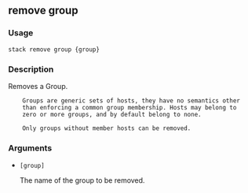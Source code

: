 ## remove group

### Usage

`stack remove group {group}`

### Description

Removes a Group.

        Groups are generic sets of hosts, they have no semantics other
        than enforcing a common group membership. Hosts may belong to
        zero or more groups, and by default belong to none.

        Only groups without member hosts can be removed.

### Arguments

* `[group]`

   The name of the group to be removed.



